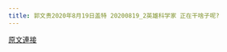 ```yaml
---
title: 郭文贵2020年8月19日盖特 20200819_2英雄科学家 正在干啥子呢?
---
```


[原文連接](https://gnews.org/ThreadView/53482216)



